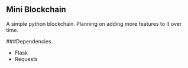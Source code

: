 ## Mini Blockchain

A simple python blockchain. Planning on adding more features to it over time.

###Dependencies
* Flask
* Requests